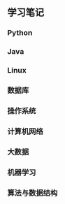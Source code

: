## 学习笔记

### Python

### Java

### Linux

### 数据库

### 操作系统

### 计算机网络

### 大数据

### 机器学习

### 算法与数据结构

